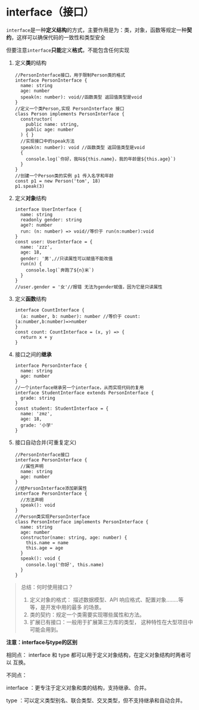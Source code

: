 # interface（接口）

`interface`是一种**定义结构**的方式，主要作用是为：类，对象，函数等规定一种**契约**，这样可以确保代码的一致性和类型安全

但要注意`interface`**只能**定义**格式**，不能包含任何实现

1. 定义**类**的结构

   ```tsx
   //PersonInterface接口，用于限制Person类的格式
   interface PersonInterface {
     name: string
     age: number
     speak(n: number): void//函数类型 返回值类型是void
   }
   //定义一个类Person,实现 PersonInterface 接口
   class Person implements PersonInterface {
     constructor(
       public name: string,
       public age: number
     ) { }
     //实现接口中的speak方法
     speak(n: number): void //函数类型 返回值类型是void
     {
       console.log(`你好，我叫${this.name}，我的年龄是${this.age}`)
     }
   }
   //创建一个Person类的实例 p1 传入名字和年龄
   const p1 = new Person('tom', 18)
   p1.speak(3)
   ```

2. 定义**对象**结构

   ```tsx
   interface UserInterface {
     name: string
     readonly gender: string
     age?: number
     run: (n: number) => void//等价于 run(n:number):void
   }
   const user: UserInterface = {
     name: 'zzz',
     age: 18,
     gender: '男',//只读属性可以赋值不能改值
     run(n) {
       console.log(`奔跑了${n}米`)
     }
   }
   //user.gender = '女'//报错 无法为gender赋值，因为它是只读属性
   ```

3. 定义**函数**结构

   ```tsx
   interface CountInterface {
     (a: number, b: number): number //等价于 count:(a:number,b:number)=>number
   }
   const count: CountInterface = (x, y) => {
     return x + y
   }
   ```

4. 接口之间的**继承**

   ```tsx
   interface PersonInterface {
     name: string
     age: number
   }
   //一个interface继承另一个interface，从而实现代码的复用
   interface StudentInterface extends PersonInterface {
     grade: string
   }
   const student: StudentInterface = {
     name: 'zmz',
     age: 18,
     grade: '小学'
   }
   ```

5. 接口自动合并(可重复定义)

   ```tsx
   //PersonInterface接口
   interface PersonInterface {
     //属性声明
     name: string
     age: number
   }
   //给PersonInterface添加新属性
   interface PersonInterface {
     //方法声明
     speak(): void
   }
   //Person类实现PersonInterface
   class PersonInterface implements PersonInterface {
     name: string
     age: number
     constructor(name: string, age: number) {
       this.name = name
       this.age = age
     }
     speak(): void {
       console.log('你好', this.name)
     }
   }
   ```

> 总结：何时使⽤接⼝？ 
>
> 1. 定义对象的格式： 描述数据模型、API 响应格式、配置对象........等等，是开发中⽤的最多 的场景。 
> 2. 类的契约：规定⼀个类需要实现哪些属性和⽅法。
> 3. 扩展已有接⼝：⼀般⽤于扩展第三⽅库的类型， 这种特性在⼤型项⽬中可能会⽤到。

**注意：interface与type的区别**

相同点： interface  和 type  都可以⽤于定义对象结构，在定义对象结构时两者可以 互换。

 不同点：

interface  ：更专注于定义对象和类的结构，⽀持继承、合并。 

type  ：可以定义类型别名、联合类型、交叉类型，但不⽀持继承和⾃动合并。
